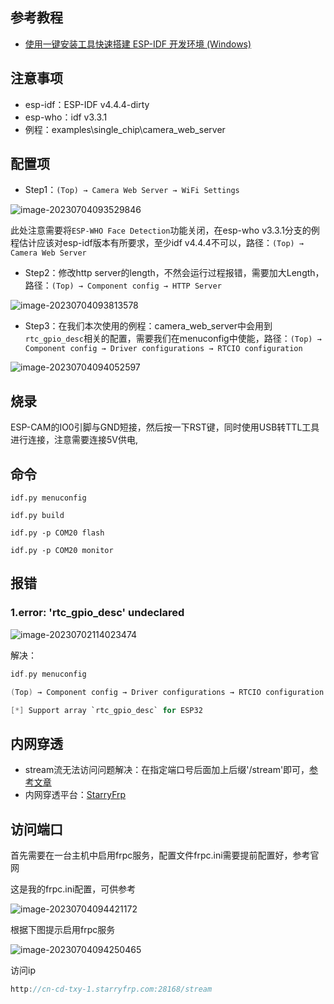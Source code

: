 ## 参考教程

* [使用一键安装工具快速搭建 ESP-IDF 开发环境 (Windows)](https://zhuanlan.zhihu.com/p/636993133)

## 注意事项

* esp-idf：ESP-IDF v4.4.4-dirty
* esp-who：idf v3.3.1
* 例程：examples\single_chip\camera_web_server

## 配置项

* Step1：`(Top) → Camera Web Server → WiFi Settings`

![image-20230704093529846](https://cdn.jsdelivr.net/gh/kurisaW/picbed/img2023/202307040935302.png)

此处注意需要将`ESP-WHO Face Detection`功能关闭，在esp-who v3.3.1分支的例程估计应该对esp-idf版本有所要求，至少idf v4.4.4不可以，路径：`(Top) → Camera Web Server`

* Step2：修改http server的length，不然会运行过程报错，需要加大Length，路径：`(Top) → Component config → HTTP Server`

![image-20230704093813578](https://cdn.jsdelivr.net/gh/kurisaW/picbed/img2023/202307040938656.png)

* Step3：在我们本次使用的例程：camera_web_server中会用到`rtc_gpio_desc`相关的配置，需要我们在menuconfig中使能，路径：`(Top) → Component config → Driver configurations → RTCIO configuration`

![image-20230704094052597](https://cdn.jsdelivr.net/gh/kurisaW/picbed/img2023/202307040940682.png)

## 烧录

ESP-CAM的IO0引脚与GND短接，然后按一下RST键，同时使用USB转TTL工具进行连接，注意需要连接5V供电,

## 命令

```
idf.py menuconfig

idf.py build

idf.py -p COM20 flash

idf.py -p COM20 monitor
```

## 报错

### 1.error: 'rtc_gpio_desc' undeclared

![image-20230702114023474](https://cdn.jsdelivr.net/gh/kurisaW/picbed/img2023/202307021140053.png)

解决：

```c
idf.py menuconfig

(Top) → Component config → Driver configurations → RTCIO configuration

[*] Support array `rtc_gpio_desc` for ESP32
```

## 内网穿透

* stream流无法访问问题解决：在指定端口号后面加上后缀'/stream'即可，[参考文章](https://www.arduino.cn/thread-104188-1-1.html)
* 内网穿透平台：[StarryFrp](https://frp.starryfrp.com/console/index)

## 访问端口

首先需要在一台主机中启用frpc服务，配置文件frpc.ini需要提前配置好，参考官网

这是我的frpc.ini配置，可供参考

![image-20230704094421172](https://cdn.jsdelivr.net/gh/kurisaW/picbed/img2023/202307040944258.png)

根据下图提示启用frpc服务

![image-20230704094250465](https://cdn.jsdelivr.net/gh/kurisaW/picbed/img2023/202307040942557.png)

访问ip

```c
http://cn-cd-txy-1.starryfrp.com:28168/stream
```


